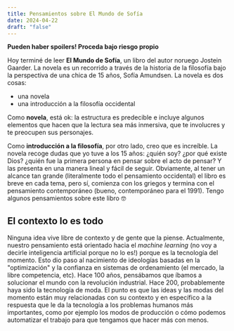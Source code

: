 ```yaml
---
title: Pensamientos sobre El Mundo de Sofía
date: 2024-04-22
draft: "false"
---
```


**Pueden haber spoilers! Proceda bajo riesgo propio**

Hoy terminé de leer **El Mundo de Sofía**, un libro del autor noruego Jostein Gaarder. La novela es un recorrido a través de la historia de la filosofía bajo la perspectiva de una chica de 15 años, Sofía Amundsen. La novela es dos cosas:
- una novela
- una introducción a la filosofía occidental

Como **novela**, está ok: la estructura es predecible e incluye algunos elementos que hacen que la lectura sea más inmersiva, que te involucres y te preocupen sus personajes.

Como **introducción a la filosofía**, por otro lado, creo que es increíble. La novela recoge dudas que yo tuve a los 15 años: ¿quién soy? ¿por qué existe Dios? ¿quién fue la primera persona en pensar sobre el acto de pensar? Y las presenta en una manera lineal y fácil de seguir. Obviamente, al tener un alcance tan grande (literalmente todo el pensamiento occidental) el libro es breve en cada tema, pero sí, comienza con los griegos y termina con el pensamiento contemporáneo (bueno, contemporáneo para el 1991). Tengo algunos pensamientos sobre este libro 🤓​

## El contexto lo es todo

Ninguna idea vive libre de contexto y de gente que la piense. Actualmente, nuestro pensamiento está orientado hacia el *machine learning* (no voy a decirle inteligencia artificial porque no lo es!) porque es la tecnología del momento. Esto dio paso al nacimiento de ideologías basadas en la "optimización" y la confianza en sistemas de ordenamiento (el mercado, la libre competencia, etc). Hace 100 años, pensábamos que íbamos a solucionar el mundo con la revolución industrial. Hace 200, probablemente haya sido la tecnología de moda. El punto es que las ideas y las modas del momento están muy relacionadas con su contexto y en específico a la respuesta que le da la tecnología a los problemas humanos más importantes, como por ejemplo los modos de producción o cómo podemos automatizar el trabajo para que tengamos que hacer más con menos.


